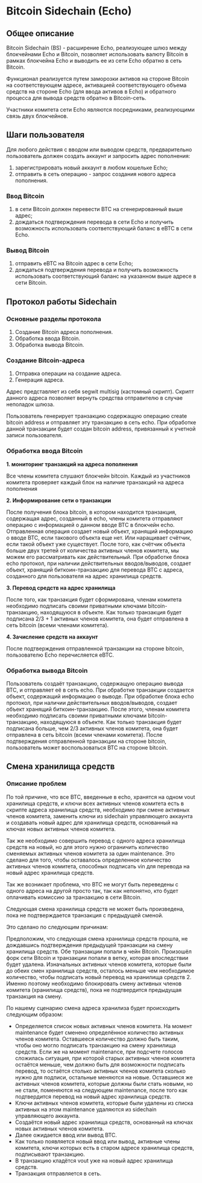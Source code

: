 # Bitcoin Sidechain (Echo)

## Общее описание

Bitcoin Sidechain (BS) - расширение Echo, реализующее шлюз между 
блокчейнами Echo и Bitcoin, позволяет использовать валюту Bitcoin в 
рамках блокчейна Echo и выводить ее из сети Echo обратно в сеть Bitcoin.

Функционал реализуется путем заморозки активов на стороне Bitcoin на 
соответствующем адресе, активацией соответствующего объема средств на 
стороне Echo (для ввода активов в Echo) и обратного процесса для вывода 
средств обратно в Bitcoin-сеть.

Участники комитета сети Echo являются посредниками, реализующими связь 
двух блокчейнов.

## Шаги пользователя

Для любого действия с вводом или выводом средств, предварительно 
пользователь должен создать аккаунт и запросить адрес пополнения:

1.	зарегистрировать новый аккаунт в любом кошельке Echo;
2.	отправить в сеть операцию - запрос создания нового адреса пополнения.

### Ввод Bitcoin

1.	в сети 	Bitcoin должен перевести BTC на сгенерированный выше адрес;
2.	дождаться подтверждения перевода в сети Echo и получить возможность 
использовать соответствующий баланс в eBTC в сети Echo.

### Вывод Bitcoin

1.	отправить eBTC на Bitcoin адрес в сети Echo;
2.	дождаться подтверждения перевода и получить возможность использовать 
соответствующий баланс на указанном выше адресе в сети Bitcoin. 

## Протокол работы Sidechain

### Основные разделы протокола

1.	Создание Bitcoin адреса пополнения.  	
2.	Обработка ввода Bitcoin.  	
3.	Обработка вывода Bitcoin. 

### Создание Bitcoin-адреса

1.	Отправка операции на создание адреса.  	
2.	Генерация адреса. 

Адрес представляет из себя segwit multisig (кастомный скрипт). Скрипт 
данного адреса позволяет вернуть средства отправителю в случае неполадок 
шлюза.

Пользователь генерирует транзакцию содержащую операцию create bitcoin 
address и отправляет эту транзакцию в сеть echo. При обработке данной 
транзакции будет создан bitcoin address, привязанный к учетной записи 
пользователя.

### Обработка ввода Bitcoin

**1\. мониторинг транзакций на адреса пополнения**

Все члены комитета слушают блокчейн bitcoin. Каждый из участников 
комитета проверяет каждый блок на наличие транзакций на адреса
пополнения 

**2\. Информирование сети о транзакции**

После получения блока bitcoin, в котором находится транзакция, 
содержащая адрес, созданный в echo, члены комитета отправляют операцию 
с информацией о данном вводе BTC в блокчейн echo. Отправленная операция 
создает новый объект, хранящий информацию о вводе BTC, если такового 
объекта еще нет. Или наращивает счётчик, если такой объект уже 
существует. После того, как счётчик объекта больше двух третей от 
количества активных членов комитета, мы можем его рассматривать как 
действительный. При обработке блока echo протокол, при наличии 
действительных вводов/выводов, создает объект, хранящий 
биткоин-транзакцию для перевода BTC с адреса, созданного для 
пользователя на адрес хранилища средств. 

**3\. Перевод средств на адрес хранилища**

После того, как транзакция будет сформирована, членам комитета 
необходимо подписать своими приватными ключами 
bitcoin-транзакцию, находящуюся в объекте. Как только транзакция 
будет подписана 2/3 + 1 активных членов комитета, она будет 
отправлена в сеть bitcoin (всеми членами комитета). 

**4\. Зачисление средств на аккаунт**

После подтверждения отправленной транзакции на стороне bitcoin, 
пользователю Echo перечисляется eBTC.

### Обработка вывода Bitcoin

Пользователь создаёт транзакцию, содержащую операцию вывода BTC, и 
отправляет её в сеть echo. При обработке транзакции создается объект, 
содержащий информацию о выводе. При обработке блока echo протокол, при 
наличии действительных вводов/выводов, создает объект хранящий 
биткоин-транзакцию. После этого, членам комитета необходимо подписать 
своими приватными ключами bitcoin-транзакцию, находящуюся в объекте. 
Как только транзакция будет подписана больше, чем 2/3 активных членов 
комитета, она будет отправлена в сеть bitcoin (всеми членами комитета). 
После подтверждения отправленной транзакции на стороне bitcoin, 
пользователь может воспользоваться BTC на стороне bitcoin.

## Смена хранилища средств

### Описание проблем

По той причине, что все BTC, введенные в echo, хранятся на одном vout 
хранилища средств, и ключи всех активных членов комитета есть в скрипте 
адреса хранилища средств, необходимо при смене активных членов комитета, 
заменить ключи из sidechain управляющего аккаунта и создавать новый 
адрес для хранилища средств, основанный на ключах новых активных членов 
комитета.

Так же необходимо совершить перевод с одного адреса хранилища средств на 
новый, но для этого нужно ограничить количество сменяемых активных членов 
комитета за один maintenance. Это сделано для того, чтобы оставалось 
определенное количество  активных членов комитета, способных подписать 
vin для перевода на новый адрес хранилища средств.

Так же возникает проблема, что BTC не могут быть переведены с одного 
адреса на другой просто так, так как непонятно, кто будет оплачивать 
комиссию за транзакцию в сети Bitcoin.

Следующая смена хранилища средств не может быть произведена, пока не 
подтверждается транзакция с предыдущей сменой.

Это сделано по следующим причинам:

Предположим, что следующая смена хранилища средств прошла, не дождавшись 
подтверждения предыдущей транзакции на смену хранилища средств. Обе 
транзакции попали в чейн Bitcoin. Произошёл форк сети Bitcoin и 
транзакции попали в ветку, которая впоследствии будет удалена. 
Изначальных активных членов комитета, которые были до обеих смен 
хранилища средств, осталось меньше чем необходимое количество, чтобы 
подписать новый перевод на хранилища средств 2. Именно поэтому 
необходимо блокировать смену активных членов комитета (хранилища средств), 
пока не подтвердится предыдущая транзакция на смену.

По нашему сценарию смена адреса хранилиза будет происходить следующим 
образом:

* Определяется список новых активных членов комитета. На момент 
maintenance будет сменено определённое количество активных членов 
комитета. Оставшееся количество должно быть таким, чтобы оно могло 
подписать транзакцию на смену хранилища средств. Если же на момент 
maintenance, при подсчете голосов сложилась ситуация, при которой 
старых активных членов комитета остаётся меньше, чем должно быть для 
возможности подписать перевод, то остаётся столько активных членов 
комитета сколько нужно для подписи, остальные меняются на новые. 
Оставшиеся же активных членов комитета, которые должны были стать 
новыми, но не стали, поменяются на следующем maintenance, после того как 
подтвердится перевод на новый адрес хранилища средств.
* Ключи активных членов комитета, которые были удалены из списка 
активных на этом maintenance удаляются из sidechain управляющего аккаунта.
* Создаётся новый адрес хранилища средств, основанный на ключах новых 
активных членов комитета.
* Далее ожидается ввод или вывод BTC.
* Как только появляется новый ввод или вывод, активные члены комитета, 
ключи которых есть в старом адресе хранилища средств, подписывают 
транзакцию.
* В транзакцию кладётся vout уже на новый адрес хранилища средств.
* Транзакция отправляется в сеть.
